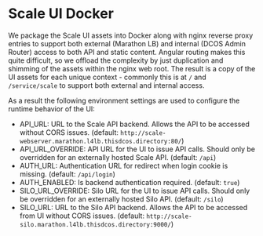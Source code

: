 # Scale UI Docker

We package the Scale UI assets into Docker along with nginx reverse proxy entries to support both 
external (Marathon LB) and internal (DCOS Admin Router) access to both API and static content. Angular 
routing makes this quite difficult, so we offload the complexity by just duplication and shimming of 
the assets within the nginx web root. The result is a copy of the UI assets for each unique context - 
commonly this is at `/` and `/service/scale` to support both external and internal access.

As a result the following environment settings are used to configure the runtime behavior of the UI:

* API_URL: URL to the Scale API backend. Allows the API to be accessed without CORS issues. (default: `http://scale-webserver.marathon.l4lb.thisdcos.directory:80/`)
* API_URL_OVERRIDE: API URL for the UI to issue API calls. Should only be overridden for an externally hosted Scale API. (default: `/api`)
* AUTH_URL: Authentication URL for redirect when login cookie is missing. (default: `/api/login`)
* AUTH_ENABLED: Is backend authentication required. (default: `true`)
* SILO_URL_OVERRIDE: Silo URL for the UI to issue API calls. Should only be overridden for an externally hosted Silo API. (default: `/silo`)
* SILO_URL: URL to the Silo API backend. Allows the API to be accessed from UI without CORS issues. (default: `http://scale-silo.marathon.l4lb.thisdcos.directory:9000/`)
